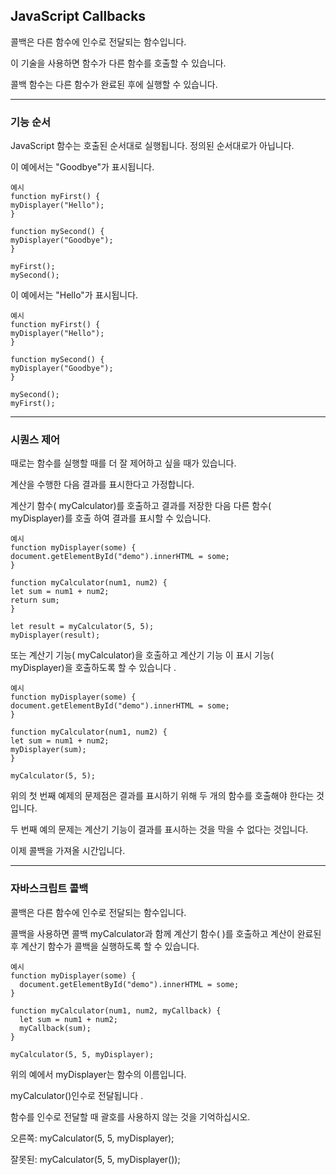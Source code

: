 ## JavaScript Callbacks

콜백은 다른 함수에 인수로 전달되는 함수입니다.

이 기술을 사용하면 함수가 다른 함수를 호출할 수 있습니다.

콜백 함수는 다른 함수가 완료된 후에 실행할 수 있습니다.

---

### 기능 순서

JavaScript 함수는 호출된 순서대로 실행됩니다. 정의된 순서대로가 아닙니다.

이 예에서는 "Goodbye"가 표시됩니다.

    예시
    function myFirst() {
    myDisplayer("Hello");
    }

    function mySecond() {
    myDisplayer("Goodbye");
    }

    myFirst();
    mySecond();

이 예에서는 "Hello"가 표시됩니다.

    예시
    function myFirst() {
    myDisplayer("Hello");
    }

    function mySecond() {
    myDisplayer("Goodbye");
    }

    mySecond();
    myFirst();

---

### 시퀀스 제어

때로는 함수를 실행할 때를 더 잘 제어하고 싶을 때가 있습니다.

계산을 수행한 다음 결과를 표시한다고 가정합니다.

계산기 함수( myCalculator)를 호출하고 결과를 저장한 다음 다른 함수( myDisplayer)를 호출 하여 결과를 표시할 수 있습니다.

    예시
    function myDisplayer(some) {
    document.getElementById("demo").innerHTML = some;
    }

    function myCalculator(num1, num2) {
    let sum = num1 + num2;
    return sum;
    }

    let result = myCalculator(5, 5);
    myDisplayer(result);

또는 계산기 기능( myCalculator)을 호출하고 계산기 기능 이 표시 기능( myDisplayer)을 호출하도록 할 수 있습니다 .

    예시
    function myDisplayer(some) {
    document.getElementById("demo").innerHTML = some;
    }

    function myCalculator(num1, num2) {
    let sum = num1 + num2;
    myDisplayer(sum);
    }

    myCalculator(5, 5);

위의 첫 번째 예제의 문제점은 결과를 표시하기 위해 두 개의 함수를 호출해야 한다는 것입니다.

두 번째 예의 문제는 계산기 기능이 결과를 표시하는 것을 막을 수 없다는 것입니다.

이제 콜백을 가져올 시간입니다.

---

### 자바스크립트 콜백

콜백은 다른 함수에 인수로 전달되는 함수입니다.

콜백을 사용하면 콜백 myCalculator과 함께 계산기 함수( )를 호출하고 계산이 완료된 후 계산기 함수가 콜백을 실행하도록 할 수 있습니다.

    예시
    function myDisplayer(some) {
      document.getElementById("demo").innerHTML = some;
    }

    function myCalculator(num1, num2, myCallback) {
      let sum = num1 + num2;
      myCallback(sum);
    }

    myCalculator(5, 5, myDisplayer);

위의 예에서 myDisplayer는 함수의 이름입니다.

myCalculator()인수로 전달됩니다 .

함수를 인수로 전달할 때 괄호를 사용하지 않는 것을 기억하십시오.

오른쪽: myCalculator(5, 5, myDisplayer);

잘못된: myCalculator(5, 5, myDisplayer());
